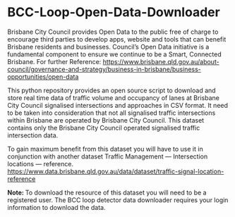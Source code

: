 # BCC-Loop-Open-Data-Downloader


<p>
  



Brisbane City Council provides Open Data to the public free of charge to encourage third parties to develop apps, website and tools that can benefit Brisbane residents and businesses. Council’s Open Data initiative is a fundamental component to ensure we continue to be a Smart, Connected Brisbane. For further Reference: https://www.brisbane.qld.gov.au/about-council/governance-and-strategy/business-in-brisbane/business-opportunities/open-data

This python repository provides an open source script to download and store real time data of traffic volume and occupancy of lanes at Brisbane City Council signalised intersections and approaches in CSV format. It need to be taken into consideration that not all signalised traffic intersections within Brisbane are operated by Brisbane City Council. This dataset contains only the Brisbane City Council operated signalised traffic intersection data.

To gain maximum benefit from this dataset you will have to use it in conjunction with another dataset Traffic Management — Intersection locations — reference. https://www.data.brisbane.qld.gov.au/data/dataset/traffic-signal-location-reference

<Strong> Note: </Strong> To download the resource of this dataset you will need to be a registered user. The BCC loop detector data downloader requires your login information to download the data.

</p>
